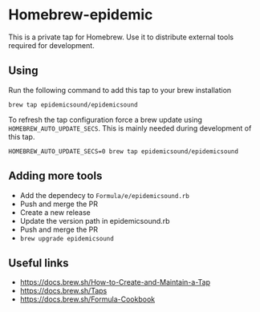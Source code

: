 # Homebrew-epidemic

This is a private tap for Homebrew. Use it to distribute external tools required for development.

## Using

Run the following command to add this tap to your brew installation
```
brew tap epidemicsound/epidemicsound
```

To refresh the tap configuration force a brew update using ```HOMEBREW_AUTO_UPDATE_SECS```.
This is mainly needed during development of this tap.
```
HOMEBREW_AUTO_UPDATE_SECS=0 brew tap epidemicsound/epidemicsound
```


## Adding more tools

- Add the dependecy to ```Formula/e/epidemicsound.rb```
- Push and merge the PR
- Create a new release
- Update the version path in epidemicsound.rb
- Push and merge the PR
- ```brew upgrade epidemicsound```

## Useful links

- https://docs.brew.sh/How-to-Create-and-Maintain-a-Tap
- https://docs.brew.sh/Taps
- https://docs.brew.sh/Formula-Cookbook
